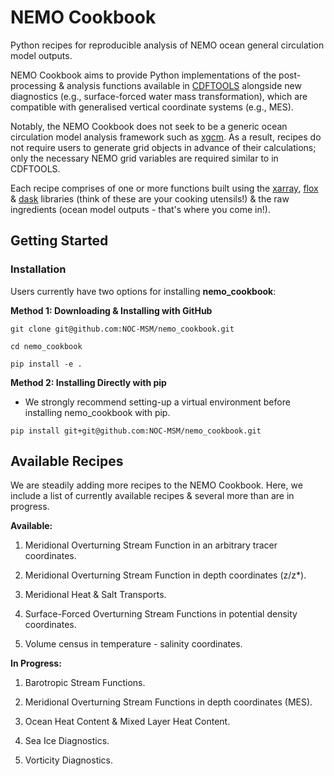 # **NEMO Cookbook**

Python recipes for reproducible analysis of NEMO ocean general circulation model outputs.

NEMO Cookbook aims to provide Python implementations of the post-processing & analysis functions available in [CDFTOOLS](https://github.com/meom-group/CDFTOOLS/tree/master) alongside new diagnostics (e.g., surface-forced water mass transformation), which are compatible with generalised vertical coordinate systems (e.g., MES).

Notably, the NEMO Cookbook does not seek to be a generic ocean circulation model analysis framework such as [xgcm](https://xgcm.readthedocs.io/en/latest/). As a result, recipes do not require users to generate grid objects in advance of their calculations; only the necessary NEMO grid variables are required similar to in CDFTOOLS.

Each recipe comprises of one or more functions built using the [xarray](https://xarray.dev), [flox](https://flox.readthedocs.io/en/latest/) & [dask](https://www.dask.org) libraries (think of these are your cooking utensils!) & the raw ingredients (ocean model outputs - that's where you come in!).

## **Getting Started**

### **Installation**

Users currently have two options for installing **nemo_cookbook**:

**Method 1: Downloading & Installing with GitHub**

```{bash}
git clone git@github.com:NOC-MSM/nemo_cookbook.git

cd nemo_cookbook

pip install -e .
```

**Method 2: Installing Directly with pip**

- We strongly recommend setting-up a virtual environment before installing nemo_cookbook with pip.

```{bash}
pip install git+git@github.com:NOC-MSM/nemo_cookbook.git

```

## **Available Recipes**

We are steadily adding more recipes to the NEMO Cookbook. Here, we include a list of currently available recipes & several more than are in progress.

**Available:**

1. Meridional Overturning Stream Function in an arbitrary tracer coordinates.

2. Meridional Overturning Stream Function in depth coordinates (z/z*).

3. Meridional Heat & Salt Transports.

4. Surface-Forced Overturning Stream Functions in potential density coordinates.

5. Volume census in temperature - salinity coordinates.

**In Progress:**

1. Barotropic Stream Functions.

2. Meridional Overturning Stream Functions in depth coordinates (MES).

3. Ocean Heat Content & Mixed Layer Heat Content. 

4. Sea Ice Diagnostics.

5. Vorticity Diagnostics.